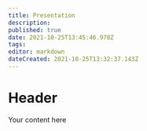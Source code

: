 ```yaml
---
title: Presentation
description: 
published: true
date: 2021-10-25T13:45:46.978Z
tags: 
editor: markdown
dateCreated: 2021-10-25T13:32:37.143Z
---
```


# Header
Your content here